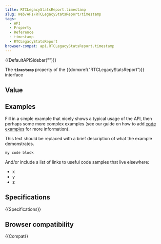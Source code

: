 ```yaml
---
title: RTCLegacyStatsReport.timestamp
slug: Web/API/RTCLegacyStatsReport/timestamp
tags:
  - API
  - Property
  - Reference
  - timestamp
  - RTCLegacyStatsReport
browser-compat: api.RTCLegacyStatsReport.timestamp
---
```

{{DefaultAPISidebar("")}}

The **`timestamp`** property of the {{domxref("RTCLegacyStatsReport")}} interface 

## Value



## Examples

Fill in a simple example that nicely shows a typical usage of the API, then perhaps some more complex examples (see our guide on how to add [code examples](/en-US/docs/MDN/Contribute/Structures/Code_examples) for more information).

This text should be replaced with a brief description of what the example demonstrates.

```js
my code block
```

And/or include a list of links to useful code samples that live elsewhere:

*   x
*   y
*   z

## Specifications

{{Specifications}}

## Browser compatibility

{{Compat}}



